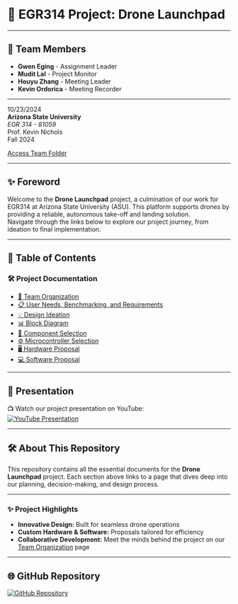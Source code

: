 # 🚀 **EGR314 Project: Drone Launchpad**  
---

## 👥 **Team Members**
- **Gwen Eging** - Assignment Leader  
- **Mudit Lal** - Project Monitor 
- **Houyu Zhang** - Meeting Leader  
- **Kevin Ordorica** - Meeting Recorder
---

10/23/2024  
**Arizona State University**  
*EGR 314 \- 81059*  
Prof. Kevin Nichols  
Fall 2024

[Access Team Folder](https://drive.google.com/drive/folders/1gQi6lGEAkhdcD5YIUokNHRumHGqo1o-J?usp=sharing)

---

## ✨ **Foreword**  
Welcome to the **Drone Launchpad** project, a culmination of our work for EGR314 at Arizona State University (ASU). This platform supports drones by providing a reliable, autonomous take-off and landing solution.  
Navigate through the links below to explore our project journey, from ideation to final implementation.  

---

## 📂 **Table of Contents**

### 🛠️ Project Documentation  
- [👥 Team Organization](./team-organization.md)  
- [📋 User Needs, Benchmarking, and Requirements](./user-needs-benchmarking-requirements.md)  
- [💡 Design Ideation](./design-ideation.md)  
- [📊 Block Diagram](./block-diagram.md)  
- [🔧 Component Selection](./component-selection.md)  
- [⚙️ Microcontroller Selection](./microcontroller-selection.md)  
- [🖥️ Hardware Proposal](./hardware-proposal.md)  
- [💻 Software Proposal](./software-proposal.md)  

---

## 🎥 **Presentation**  
📺 Watch our project presentation on YouTube:  
[![YouTube Presentation](https://img.shields.io/badge/YouTube-Watch-blue?logo=youtube&logoColor=white)](https://www.youtube.com/watch?v=YOUR_VIDEO_ID)  

---

## 🛠️ **About This Repository**  
This repository contains all the essential documents for the **Drone Launchpad** project. Each section above links to a page that dives deep into our planning, decision-making, and design process.  

---

### ✨ **Project Highlights**  
- **Innovative Design:** Built for seamless drone operations  
- **Custom Hardware & Software:** Proposals tailored for efficiency  
- **Collaborative Development:** Meet the minds behind the project on our [Team Organization](./team-organization.md) page  

---

## 🌐 **GitHub Repository**  
[![GitHub Repository](https://img.shields.io/badge/GitHub-Repository-181717?logo=github&logoColor=white)](https://github.com/drone-launchpad/dronelaunchpad.github.io)
